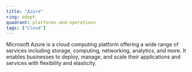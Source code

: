 ```yaml
---
title: "Azure"
ring: adopt
quadrant: platforms-and-operations
tags: ["Cloud"]
---
```


Microsoft Azure is a cloud computing platform offering a wide range of services including storage, computing, networking, analytics, and more. It enables businesses to deploy, manage, and scale their applications and services with flexibility and elasticity.